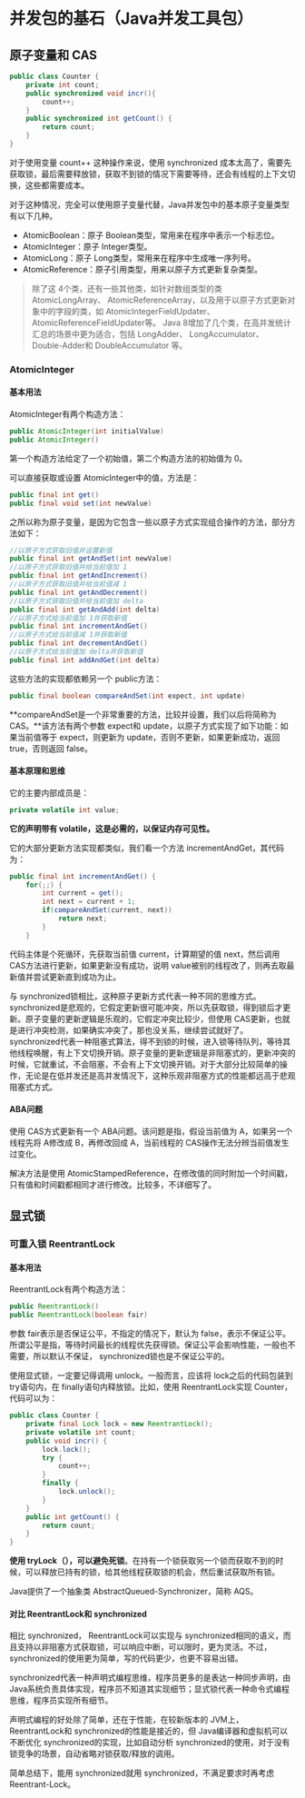 # 并发包的基石（Java并发工具包）
## 原子变量和 CAS

``` Java
public class Counter { 
	private int count; 
	public synchronized void incr(){ 
		count++; 
	} 
	public synchronized int getCount() { 
		return count; 
	} 
}
```

对于使用变量 count++ 这种操作来说，使用 synchronized 成本太高了，需要先获取锁，最后需要释放锁，获取不到锁的情况下需要等待，还会有线程的上下文切换，这些都需要成本。

对于这种情况，完全可以使用原子变量代替，Java并发包中的基本原子变量类型有以下几种。
* AtomicBoolean：原子 Boolean类型，常用来在程序中表示一个标志位。
* AtomicInteger：原子 Integer类型。
* AtomicLong：原子 Long类型，常用来在程序中生成唯一序列号。
* AtomicReference：原子引用类型，用来以原子方式更新复杂类型。

> 除了这 4个类，还有一些其他类，如针对数组类型的类 AtomicLongArray、 AtomicReferenceArray，以及用于以原子方式更新对象中的字段的类，如 AtomicIntegerFieldUpdater、 AtomicReferenceFieldUpdater等。 Java 8增加了几个类，在高并发统计汇总的场景中更为适合，包括 LongAdder、 LongAccumulator、 Double-Adder和 DoubleAccumulator 等。  

### AtomicInteger
#### 基本用法
AtomicInteger有两个构造方法： 

``` Java
public AtomicInteger(int initialValue) 
public AtomicInteger()
```

第一个构造方法给定了一个初始值，第二个构造方法的初始值为 0。

可以直接获取或设置 AtomicInteger中的值，方法是： 

``` Java
public final int get() 
public final void set(int newValue)
```

之所以称为原子变量，是因为它包含一些以原子方式实现组合操作的方法，部分方法如下：

``` Java
//以原子方式获取旧值并设置新值 
public final int getAndSet(int newValue) 
//以原子方式获取旧值并给当前值加 1 
public final int getAndIncrement() 
//以原子方式获取旧值并给当前值减 1 
public final int getAndDecrement() 
//以原子方式获取旧值并给当前值加 delta 
public final int getAndAdd(int delta) 
//以原子方式给当前值加 1并获取新值 
public final int incrementAndGet() 
//以原子方式给当前值减 1并获取新值 
public final int decrementAndGet() 
//以原子方式给当前值加 delta并获取新值 
public final int addAndGet(int delta)
```

这些方法的实现都依赖另一个 public方法： 

``` Java
public final boolean compareAndSet(int expect, int update)
```

**compareAndSet是一个非常重要的方法，比较并设置，我们以后将简称为 CAS。**该方法有两个参数 expect和 update，以原子方式实现了如下功能：如果当前值等于 expect，则更新为 update，否则不更新，如果更新成功，返回 true，否则返回 false。

#### 基本原理和思维
它的主要内部成员是：

``` Java
private volatile int value;
```

**它的声明带有 volatile，这是必需的，以保证内存可见性。**

它的大部分更新方法实现都类似，我们看一个方法 incrementAndGet，其代码为：

``` Java
public final int incrementAndGet() {
	for(;;) {
		int current = get(); 
		int next = current + 1; 
		if(compareAndSet(current, next)) 
			return next; 
		} 
	}
```

代码主体是个死循环，先获取当前值 current，计算期望的值 next，然后调用 CAS方法进行更新，如果更新没有成功，说明 value被别的线程改了，则再去取最新值并尝试更新直到成功为止。

与 synchronized锁相比，这种原子更新方式代表一种不同的思维方式。 synchronized是悲观的，它假定更新很可能冲突，所以先获取锁，得到锁后才更新。原子变量的更新逻辑是乐观的，它假定冲突比较少，但使用 CAS更新，也就是进行冲突检测，如果确实冲突了，那也没关系，继续尝试就好了。 synchronized代表一种阻塞式算法，得不到锁的时候，进入锁等待队列，等待其他线程唤醒，有上下文切换开销。原子变量的更新逻辑是非阻塞式的，更新冲突的时候，它就重试，不会阻塞，不会有上下文切换开销。对于大部分比较简单的操作，无论是在低并发还是高并发情况下，这种乐观非阻塞方式的性能都远高于悲观阻塞式方式。

#### ABA问题
使用 CAS方式更新有一个 ABA问题。该问题是指，假设当前值为 A，如果另一个线程先将 A修改成 B，再修改回成 A，当前线程的 CAS操作无法分辨当前值发生过变化。

解决方法是使用 AtomicStampedReference，在修改值的同时附加一个时间戳，只有值和时间戳都相同才进行修改。比较多，不详细写了。

## 显式锁
### 可重入锁 ReentrantLock
#### 基本用法
ReentrantLock有两个构造方法： 

``` Java
public ReentrantLock() 
public ReentrantLock(boolean fair)
```

参数 fair表示是否保证公平，不指定的情况下，默认为 false，表示不保证公平。所谓公平是指，等待时间最长的线程优先获得锁。保证公平会影响性能，一般也不需要，所以默认不保证， synchronized锁也是不保证公平的。

使用显式锁，一定要记得调用 unlock。一般而言，应该将 lock之后的代码包装到 try语句内，在 finally语句内释放锁。比如，使用 ReentrantLock实现 Counter，代码可以为：

``` Java
public class Counter { 
	private final Lock lock = new ReentrantLock(); 
	private volatile int count; 
	public void incr() { 
		lock.lock(); 
		try { 
			count++; 
		} 
		finally { 
			lock.unlock(); 
		}
	} 
	public int getCount() { 
		return count; 
	} 
}
```

**使用 tryLock（），可以避免死锁**。在持有一个锁获取另一个锁而获取不到的时候，可以释放已持有的锁，给其他线程获取锁的机会，然后重试获取所有锁。

Java提供了一个抽象类 AbstractQueued-Synchronizer，简称 AQS。

#### 对比 ReentrantLock和 synchronized
相比 synchronized， ReentrantLock可以实现与 synchronized相同的语义，而且支持以非阻塞方式获取锁，可以响应中断，可以限时，更为灵活。不过， synchronized的使用更为简单，写的代码更少，也更不容易出错。

synchronized代表一种声明式编程思维，程序员更多的是表达一种同步声明，由 Java系统负责具体实现，程序员不知道其实现细节；显式锁代表一种命令式编程思维，程序员实现所有细节。

声明式编程的好处除了简单，还在于性能，在较新版本的 JVM上， ReentrantLock和 synchronized的性能是接近的，但 Java编译器和虚拟机可以不断优化 synchronized的实现，比如自动分析 synchronized的使用，对于没有锁竞争的场景，自动省略对锁获取/释放的调用。

简单总结下，能用 synchronized就用 synchronized，不满足要求时再考虑 Reentrant-Lock。